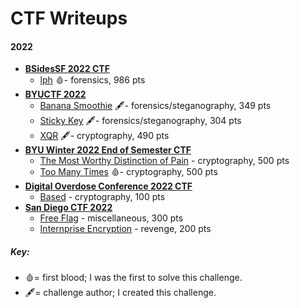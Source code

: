 # CTF Writeups

#### 2022
- [**BSidesSF 2022 CTF**](./bsidessf-22/)
	- [lph](./bsidessf-22/lph/) 🩸- forensics, 986 pts
- [**BYUCTF 2022**](./byuctf-22/)
	- [Banana Smoothie](./byuctf-22/banana-smoothie/) 🖋- forensics/steganography, 349 pts
	- [Sticky Key](./byuctf-22/sticky-key/) 🖋- forensics/steganography, 304 pts
	- [XQR](./byuctf-22/xqr) 🖋- cryptography, 490 pts
- [**BYU Winter 2022 End of Semester CTF**](./byuctf-w22/)
	- [The Most Worthy Distinction of Pain](./byuctf-w22/themostworthydistinctionofpain/) - cryptography, 500 pts
	- [Too Many Times](./byuctf-w22/toomanytimes/) 🩸- cryptography, 500 pts
- [**Digital Overdose Conference 2022 CTF**](./doctf-22)
	- [Based](./doctf-22/based/) - cryptography, 100 pts
- [**San Diego CTF 2022**](./sdctf-22/)
	- [Free Flag](./sdctf-22/free-flag/) - miscellaneous, 300 pts
	- [Internprise Encryption](./sdctf-22/internprise-encryption/) - revenge, 200 pts


##### Key:
- 🩸= first blood; I was the first to solve this challenge.
- 🖋= challenge author; I created this challenge.
